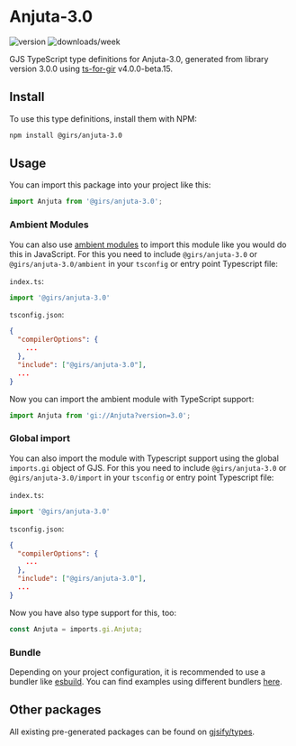 
# Anjuta-3.0

![version](https://img.shields.io/npm/v/@girs/anjuta-3.0)
![downloads/week](https://img.shields.io/npm/dw/@girs/anjuta-3.0)


GJS TypeScript type definitions for Anjuta-3.0, generated from library version 3.0.0 using [ts-for-gir](https://github.com/gjsify/ts-for-gir) v4.0.0-beta.15.


## Install

To use this type definitions, install them with NPM:
```bash
npm install @girs/anjuta-3.0
```

## Usage

You can import this package into your project like this:
```ts
import Anjuta from '@girs/anjuta-3.0';
```

### Ambient Modules

You can also use [ambient modules](https://github.com/gjsify/ts-for-gir/tree/main/packages/cli#ambient-modules) to import this module like you would do this in JavaScript.
For this you need to include `@girs/anjuta-3.0` or `@girs/anjuta-3.0/ambient` in your `tsconfig` or entry point Typescript file:

`index.ts`:
```ts
import '@girs/anjuta-3.0'
```

`tsconfig.json`:
```json
{
  "compilerOptions": {
    ...
  },
  "include": ["@girs/anjuta-3.0"],
  ...
}
```

Now you can import the ambient module with TypeScript support: 

```ts
import Anjuta from 'gi://Anjuta?version=3.0';
```

### Global import

You can also import the module with Typescript support using the global `imports.gi` object of GJS.
For this you need to include `@girs/anjuta-3.0` or `@girs/anjuta-3.0/import` in your `tsconfig` or entry point Typescript file:

`index.ts`:
```ts
import '@girs/anjuta-3.0'
```

`tsconfig.json`:
```json
{
  "compilerOptions": {
    ...
  },
  "include": ["@girs/anjuta-3.0"],
  ...
}
```

Now you have also type support for this, too:

```ts
const Anjuta = imports.gi.Anjuta;
```

### Bundle

Depending on your project configuration, it is recommended to use a bundler like [esbuild](https://esbuild.github.io/). You can find examples using different bundlers [here](https://github.com/gjsify/ts-for-gir/tree/main/examples).

## Other packages

All existing pre-generated packages can be found on [gjsify/types](https://github.com/gjsify/types).

